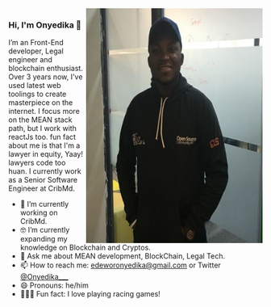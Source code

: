 <img align="right" src="https://github.com/kasodon/kasodon/blob/main/mhx4zK8n_400x400.jpg" alt="Igbo culture regalia" width=350px height=465px/>

### Hi, I'm Onyedika 👋

I’m an Front-End developer, Legal engineer and blockchain enthusiast. Over 3 years now, I've used latest web toolings to create masterpiece on the internet. I focus more on the MEAN stack path, but I work with reactJs too. fun fact about me is that I'm a lawyer in equity, Yaay! lawyers code too huan. I currently work as a Senior Software Engineer at CribMd. 

- 📱  I’m currently working on CribMd.
- 🤓 I’m currently expanding my knowledge on Blockchain and Cryptos.
- 💬  Ask me about MEAN development, BlockChain, Legal Tech.
- 📫  How to reach me: edeworonyedika@gmail.com or Twitter [@Onyedika___](twitter.com/Onyedika___)
- 😄  Pronouns: he/him
- 🚴🏽‍♀️  Fun fact: I love playing racing games!


<!--
**kasodon/kasodon** is a ✨ _special_ ✨ repository because its `README.md` (this file) appears on your GitHub profile.

Here are some ideas to get you started:

- 🔭 I’m currently working on ...
- 🌱 I’m currently learning ...
- 👯 I’m looking to collaborate on ...
- 🤔 I’m looking for help with ...
- 💬 Ask me about ...
- 📫 How to reach me: ...
- 😄 Pronouns: ...
- ⚡ Fun fact: ...
-->
